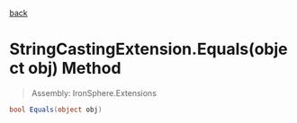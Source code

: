 ﻿

[back](/IronSphere.Extensions/types/StringCastingExtension)

# StringCastingExtension.Equals(object obj) Method

> Assembly: IronSphere.Extensions

```csharp
bool Equals(object obj)
```



 